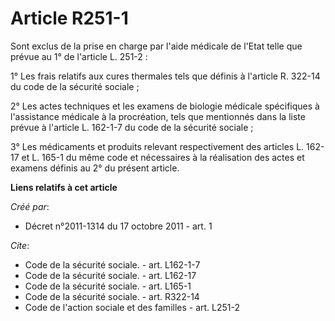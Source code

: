 # Article R251-1

Sont exclus de la prise en charge par l'aide médicale de l'Etat telle que prévue au 1° de l'article L. 251-2 : 

1° Les frais relatifs aux cures thermales tels que définis à l'article R. 322-14 du code de la sécurité sociale ; 

2° Les actes techniques et les examens de biologie médicale spécifiques à l'assistance médicale à la procréation, tels que
mentionnés dans la liste prévue à l'article L. 162-1-7 du code de la sécurité sociale ; 

3° Les médicaments et produits relevant respectivement des articles L. 162-17 et L. 165-1 du même code et nécessaires à la
réalisation des actes et examens définis au 2° du présent article.

**Liens relatifs à cet article**

_Créé par_:

  - Décret n°2011-1314 du 17 octobre 2011 - art. 1

_Cite_:

  - Code de la sécurité sociale. - art. L162-1-7
  - Code de la sécurité sociale. - art. L162-17
  - Code de la sécurité sociale. - art. L165-1
  - Code de la sécurité sociale. - art. R322-14
  - Code de l'action sociale et des familles - art. L251-2
